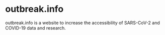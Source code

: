 # outbreak.info

outbreak.info is a website to increase the accessibility of SARS-CoV-2 and COVID-19
data and research.
